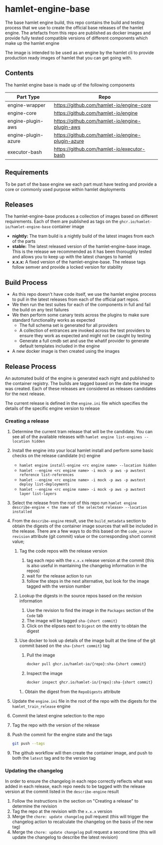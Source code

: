 # hamlet-engine-base

The base hamlet engine build, this repo contains the build and testing process that we use to create the official base releases of the hamlet engine.
The artefacts from this repo are published as docker images and provide fully tested compatible versions of different components which make up the hamlet engine

The image is intended to be used as an engine by the hamlet cli to provide production ready images of hamlet that you can get going with.

## Contents

The hamlet engine base is made up of the following components

| Part Type           | Repo                                             |
|---------------------|--------------------------------------------------|
| engine-wrapper      | https://github.com/hamlet-io/engine-core         |
| engine-core         | https://github.com/hamlet-io/engine              |
| engine-plugin-aws   | https://github.com/hamlet-io/engine-plugin-aws   |
| engine-plugin-azure | https://github.com/hamlet-io/engine-plugin-azure |
| executor-bash       | https://github.com/hamlet-io/executor-bash       |

## Requirements

To be part of the base engine we each part must have testing and provide a core or commonly used purpose within hamlet deployments

## Releases

The hamlet-engine-base produces a collection of images based on different requirements. Each of them are published as tags on the `ghcr.io/hamlet-io/hamlet-engine-base` container image

- **nightly:** The tram build is a nightly build of the latest images from each of the parts
- **stable:** The latest released version of the hamlet-engine-base image. This is the release we recommended as it has been thoroughly tested and allows you to keep up with the latest changes to hamlet
- **x.x.x:** A fixed version of the hamlet-engine-base. The release tags follow semver and provide a locked version for stability

## Build Process

- As this repo doesn't have code itself, we use the hamlet engine process to pull in the latest releases from each of the official part repos.
- We then run the test suites for each of the components in full and fail the build on any test failures
- We then perform some canary tests across the plugins to make sure standard functionality works as expected
  - The full schema set is generated for all providers
  - A collection of entrances are invoked across the test providers to ensure they work as expected and might not be caught by testing
  - Generate a full cmdb set and use the whatif provider to generate default templates included in the engine
- A new docker image is then created using the images

## Release Process

An automated build of the engine is generated each night and published to the container registry. The builds are tagged based on the date the image was created.
Each of these releases are considered as releases candidates for the next release.

The current release is defined in the `engine.ini` file which specifies the details of the specific engine version to release

### Creating a release

1. Determine the current tram release that will be the candidate. You can see all of the available releases with `hamlet engine list-engines --location hidden`
1. Install the engine into your local hamlet install and perform some basic checks on the release candidate (rc) engine
    - `hamlet engine install-engine <rc engine name> --location hidden`
    - `hamlet --engine <rc engine name> -i mock -p aws -p awstest reference list-references`
    - `hamlet --engine <rc engine name> -i mock -p aws -p awstest deploy list-deployments`
    - `hamlet --engine <rc engine name> -i mock -p aws -p awstest layer list-layers`
1. Select the release from the root of this repo run `hamlet engine describe-engine < the name of the selected release> --location installed`
1. From the `describe-engine` result, use the `build_metadata` section to obtain the digests of the container image sources that will be included in the release. There are a few
ways to do this based on the `code_source` `revision` attribute (git commit) value or the corresponding short commit value;
   1. Tag the code repos with the release version
      1. tag each repo with the `x.x.x` release version at the commit (this is also useful in mantaining the changelog information in the repos)
      1. wait for the release action to run
      1. follow the steps in the next alternative, but look for the image tagged with the version number
   1. Lookup the digests in the source repos based on the revision information
      1. Use the revision to find the image in the `Packages` section of the `Code` tab
      1. The image will be tagged `sha-{short commit}`
      1. Click on the elipses next to `Digest` on the entry to obtain the digest
   1. Use docker to look up details of the image built at the time of the git commit based on the `sha-{short commit}` tag
      1. Pull the image

          ```bash
          docker pull ghcr.io/hamlet-io/{repo}:sha-{short commit}
          ```

      1. Inspect the image

          ```bash
          docker inspect ghcr.io/hamlet-io/{repo}:sha-{short commit}
          ```

      1.. Obtain the digest from the `RepoDigests` attribute
1. Update the `engine.ini` file in the root of the repo with the digests for the `hamlet_train_release` engine
1. Commit the latest engine selection to the repo
1. Tag the repo with the version of the release
1. Push the commit for the engine state and the tags

    ```bash
    git push --tags
    ```

1. The github workflow will then create the container image, and push to both the `latest` tag and to the version tag

### Updating the changelog

In order to ensure the changelog in each repo correctly reflects what was added in each release, each repo needs to be
tagged with the release version at the commit listed in the `describe-engine` result

1. Follow the instructions in the section on "Creating a release" to determine the revision
1. Tag the repo at the revision with the `x.x.x` version
1. Merge the `chore: update changelog` pull request (this will trigger the changelog action to recalculate the changelog on the basis of the new tag)
1. Merge the `chore: update changelog` pull request a second time (this will update the changelog to describe the latest revision)
